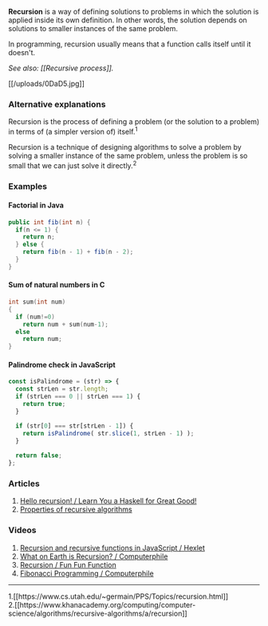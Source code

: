 **Recursion** is a way of defining solutions to problems in which the solution is applied inside its own definition. In other words, the solution depends on solutions to smaller instances of the same problem.

In programming, recursion usually means that a function calls itself until it doesn't.

_See also: [[Recursive process]]._

[[/uploads/0DaD5.jpg]]

### Alternative explanations
Recursion is the process of defining a problem (or the solution to a problem) in terms of (a simpler version of) itself.<sup>1</sup>

Recursion is a technique of designing algorithms to solve a problem by solving a smaller instance of the same problem, unless the problem is so small that we can just solve it directly.<sup>2</sup>

### Examples

#### Factorial in Java

```java
public int fib(int n) {
  if(n <= 1) {
    return n;
  } else {
    return fib(n - 1) + fib(n - 2);
  }
}
```

#### Sum of natural numbers in C

```c
int sum(int num)
{
  if (num!=0)
    return num + sum(num-1);
  else
    return num;
}
```

#### Palindrome check in JavaScript

```javascript
const isPalindrome = (str) => {
  const strLen = str.length;
  if (strLen === 0 || strLen === 1) {
    return true;
  }

  if (str[0] === str[strLen - 1]) {
    return isPalindrome( str.slice(1, strLen - 1) );
  }
  
  return false;
};
```

### Articles

1. [Hello recursion! / Learn You a Haskell for Great Good!](http://learnyouahaskell.com/recursion)
2. [Properties of recursive algorithms](https://www.khanacademy.org/computing/computer-science/algorithms/recursive-algorithms/a/properties-of-recursive-algorithms)

### Videos

1. [Recursion and recursive functions in JavaScript / Hexlet](https://www.youtube.com/watch?v=vLhHyGTkjCs)
2. [What on Earth is Recursion? / Computerphile](https://www.youtube.com/watch?v=Mv9NEXX1VHc)
3. [Recursion / Fun Fun Function](https://www.youtube.com/watch?v=k7-N8R0-KY4)
4. [Fibonacci Programming / Computerphile](https://www.youtube.com/watch?v=7t_pTlH9HwA)


---
<div id="footnotes">
1.[[https://www.cs.utah.edu/~germain/PPS/Topics/recursion.html]]
<br>
2.[[https://www.khanacademy.org/computing/computer-science/algorithms/recursive-algorithms/a/recursion]]
</div>